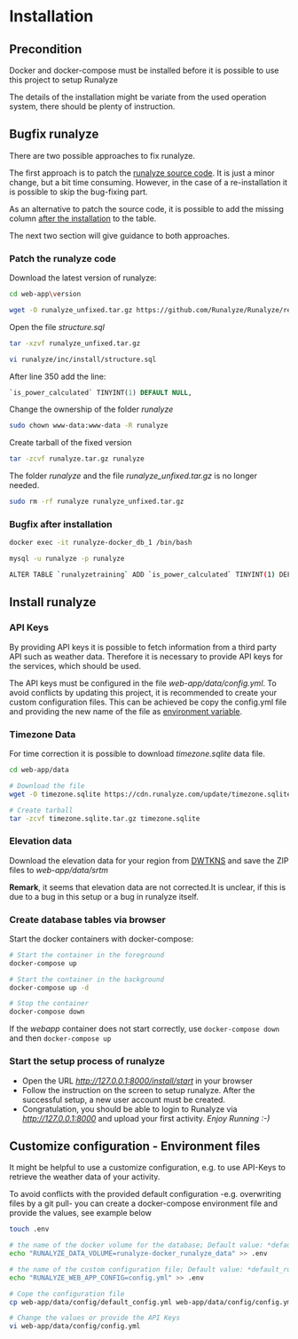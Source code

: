 # Installation

## Precondition
Docker and docker-compose must be installed before it is possible to use this project to setup Runalyze

The details of the installation might be variate from the used operation system, there should be plenty of instruction.

## Bugfix runalyze
There are two possible approaches to fix runalyze.

The first approach is to patch the [runalyze source code](#Patch-the-runalyze-code). It is just a minor change, but a bit time consuming. However, in the case of a re-installation it is possible to skip the bug-fixing part.

As an alternative to patch the source code, it is possible to add the missing column [after the installation](#Bugfix-after-installation) to the table.

The next two section will give guidance to both approaches.

### Patch the runalyze code
Download the latest version of runalyze:
```bash
cd web-app\version

wget -O runalyze_unfixed.tar.gz https://github.com/Runalyze/Runalyze/releases/download/v4.3.0/runalyze-v4.3.0.tar.gz
```

Open the file *structure.sql*
```bash
tar -xzvf runalyze_unfixed.tar.gz

vi runalyze/inc/install/structure.sql
```

After line 350 add the line:
```sql
`is_power_calculated` TINYINT(1) DEFAULT NULL,
```

Change the ownership of the folder *runalyze*
```bash
sudo chown www-data:www-data -R runalyze
```

Create tarball of the fixed version
```bash
tar -zcvf runalyze.tar.gz runalyze
```

The folder *runalyze* and the file *runalyze_unfixed.tar.gz* is no longer needed.
```bash
sudo rm -rf runalyze runalyze_unfixed.tar.gz
```

### Bugfix after installation
``` bash
docker exec -it runalyze-docker_db_1 /bin/bash

mysql -u runalyze -p runalyze

ALTER TABLE `runalyzetraining` ADD `is_power_calculated` TINYINT(1) DEFAULT NULL AFTER `power`;
```

## Install runalyze

### API Keys
By providing API keys it is possible to fetch information from a third party API such as weather data.
Therefore it is necessary to provide API keys for the services, which should be used.

The API keys must be configured in the file *web-app/data/config.yml*.
To avoid conflicts by updating this project, it is recommended to create your custom configuration files.
This can be achieved be copy the config.yml file and providing the new name of the file as
[environment variable](#Customize-configuration---environment-files).

### Timezone Data
For time correction it is possible to download *timezone.sqlite* data file.

``` bash
cd web-app/data

# Download the file
wget -O timezone.sqlite https://cdn.runalyze.com/update/timezone.sqlite

# Create tarball
tar -zcvf timezone.sqlite.tar.gz timezone.sqlite
```

### Elevation data
Download the elevation data for your region from [DWTKNS](http://dwtkns.com/srtm/) and save the ZIP files to *web-app/data/srtm*

**Remark**, it seems that elevation data are not corrected.It is unclear, if this is due to a bug in this setup or a bug in runalyze itself. 

### Create database tables via browser
Start the docker containers with docker-compose:
``` bash
# Start the container in the foreground
docker-compose up

# Start the container in the background
docker-compose up -d

# Stop the container
docker-compose down
```
If the *webapp* container does not start correctly, use `docker-compose down` and then `docker-compose up`

### Start the setup process of runalyze
- Open the URL *http://127.0.0.1:8000/install/start* in your browser
- Follow the instruction on the screen to setup runalyze. After the successful setup, a new user account must be created.
- Congratulation, you should be able to login to Runalyze via *http://127.0.0.1:8000* and upload your first activity. *Enjoy Running :-)*

## Customize configuration - Environment files
It might be helpful to use a customize configuration, e.g. to use API-Keys to retrieve the weather data of your activity.

To avoid conflicts with the provided default configuration -e.g. overwriting files by a git pull- you can create a docker-compose
environment file and provide the values, see example below

``` bash
touch .env

# the name of the docker volume for the database; Default value: *default_config.yml*
echo "RUNALYZE_DATA_VOLUME=runalyze-docker_runalyze_data" >> .env

# the name of the custom configuration file; Default value: *default_runalyze_data_volume*
echo "RUNALYZE_WEB_APP_CONFIG=config.yml" >> .env

# Cope the configuration file
cp web-app/data/config/default_config.yml web-app/data/config/config.yml

# Change the values or provide the API Keys
vi web-app/data/config/config.yml

```